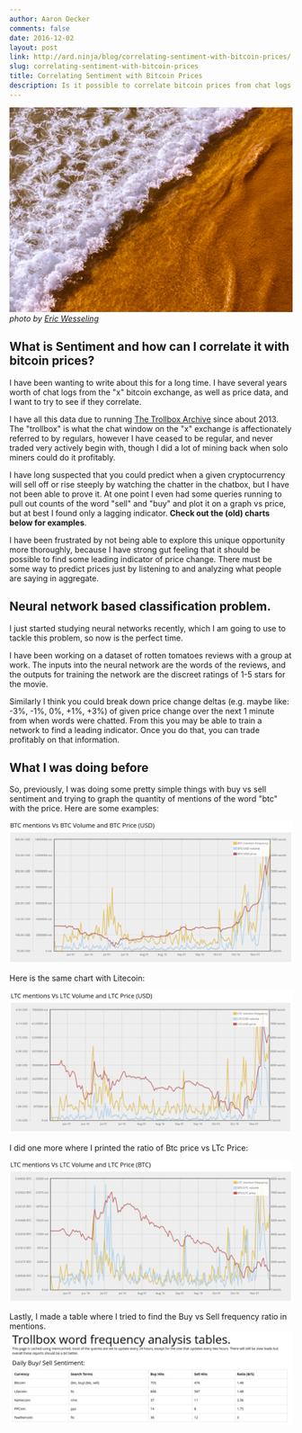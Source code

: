 ```yaml
---
author: Aaron Decker
comments: false
date: 2016-12-02
layout: post
link: http://ard.ninja/blog/correlating-sentiment-with-bitcoin-prices/
slug: correlating-sentiment-with-bitcoin-prices
title: Correlating Sentiment with Bitcoin Prices
description: Is it possible to correlate bitcoin prices from chat logs on a bitcoin exchange?
---
```


![beach sand](/images/blog/erics/DSC_8316.jpg)
_photo by [Eric Wesseling](https://www.instagram.com/ericwess/)_

## What is Sentiment and how can I correlate it with bitcoin prices?

I have been wanting to write about this for a long time. I have several years worth of chat logs from the "x" bitcoin exchange, as well as price data, and I want to try to see if they correlate.

I have all this data due to running [The Trollbox Archive](http://trollboxarchive.com) since about 2013. The "trollbox" is what the chat window on the "x" exchange is affectionately referred to by regulars, however I have ceased to be regular, and never traded very actively begin with, though I did a lot of mining back when solo miners could do it profitably.

I have long suspected that you could predict when a given cryptocurrency will sell off or rise steeply by watching the chatter in the chatbox, but I have not been able to prove it. At one point I even had some queries running to pull out counts of the word "sell" and "buy" and plot it on a graph vs price, but at best I found only a lagging indicator. __Check out the (old) charts below for examples__.

I have been frustrated by not being able to explore this unique opportunity more thoroughly, because I have strong gut feeling that it should be possible to find some leading indicator of price change. There must be some way to predict prices just by listening to and analyzing what people are saying in aggregate.


## Neural network based classification problem.

I just started studying neural networks recently, which I am going to use to tackle this problem, so now is the perfect time.

I have been working on a dataset of rotten tomatoes reviews with a group at work. The inputs into the neural network are the words of the reviews, and the outputs for training the network are the discreet ratings of 1-5 stars for the movie.

Similarly I think you could break down price change deltas (e.g. maybe like: -3%, -1%, 0%, +1%, +3%) of given price change over the next 1 minute from when words were chatted. From this you may be able to train a network to find a leading indicator. Once you do that, you can trade profitably on that information.

## What I was doing before

So, previously, I was doing some pretty simple things with buy vs sell sentiment and trying to graph the quantity of mentions of the word "btc" with the price. Here are some examples:

![btc mentions vs price](/images/blog/btc-mentions-vs-price.png)

Here is the same chart with Litecoin:

![ltc mentions vs price](/images/blog/ltc-vs-mentions.png)

I did one more where I printed the ratio of Btc price vs LTc Price:

![ltc mentions vs price](/images/blog/ltc-mentions-vs-ltc-volume.png)

Lastly, I made a table where I tried to find the Buy vs Sell frequency ratio in mentions.
![buy - sell - sentiment](/images/blog/buy-sell-sentiment.png)
